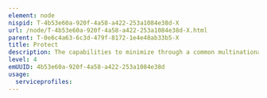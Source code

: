 ```yaml
---
element: node
nispid: T-4b53e60a-920f-4a58-a422-253a1084e38d-X
url: /node/T-4b53e60a-920f-4a58-a422-253a1084e38d-X.html
parent: T-0e6c4a63-6c3d-479f-8172-1e4e48ab33b5-X
title: Protect
description: The capabilities to minimize through a common multinational and holistic approach of Force Protection the vulnerability of personnel, facilities, materiel and activities to any threat and in all situations, to include towards the effects of WMD, whilst ensuring the Allies freedom of action and contributing to mission success. During deployed operations, it includes lines of communication and lines of supply and cyber space.
level: 4
emUUID: 4b53e60a-920f-4a58-a422-253a1084e38d
usage:
  serviceprofiles:
---
```

